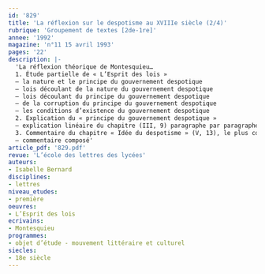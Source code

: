 ```yaml
---
id: '829'
title: 'La réflexion sur le despotisme au XVIIIe siècle (2/4)'
rubrique: 'Groupement de textes [2de-1re]'
annee: '1992'
magazine: 'n°11 15 avril 1993'
pages: '22'
description: |-
  'La réflexion théorique de Montesquieu…
  1. Étude partielle de « L’Esprit des lois »
  – la nature et le principe du gouvernement despotique
  – lois découlant de la nature du gouvernement despotique
  – lois découlant du principe du gouvernement despotique
  – de la corruption du principe du gouvernement despotique
  – les conditions d’existence du gouvernement despotique
  2. Explication du « principe du gouvernement despotique »
  – explication linéaire du chapitre (III, 9) paragraphe par paragraphe
  3. Commentaire du chapitre « Idée du despotisme » (V, 13), le plus court de « L’Esprit des lois »
  – commentaire composé'
article_pdf: '829.pdf'
revue: 'L’école des lettres des lycées'
auteurs:
- Isabelle Bernard
disciplines:
- lettres
niveau_etudes:
- première
oeuvres:
- L’Esprit des lois
ecrivains:
- Montesquieu
programmes:
- objet d’étude - mouvement littéraire et culturel
siecles:
- 18e siècle
---
```

